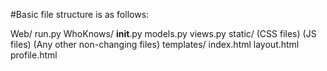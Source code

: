 #Basic file structure is as follows:

Web/
  run.py
  WhoKnows/
    __init__.py
    models.py
    views.py
    static/
      (CSS files)
      (JS files)
      (Any other non-changing files)
    templates/
      index.html
      layout.html
      profile.html
